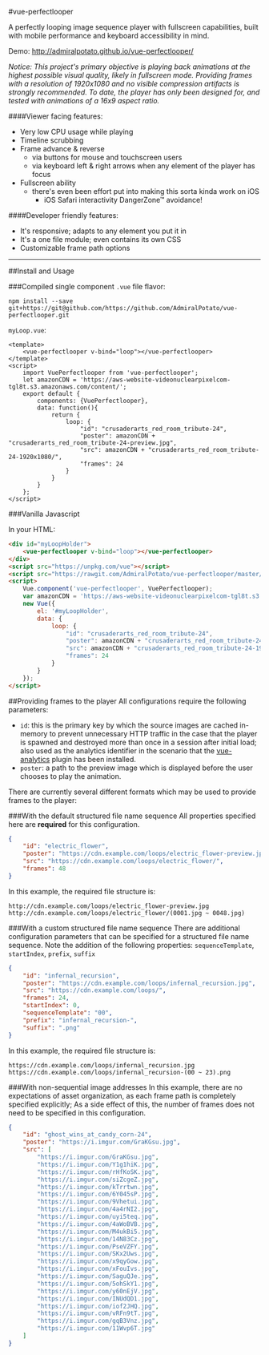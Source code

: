 #vue-perfectlooper

A perfectly looping image sequence player with fullscreen capabilities, built with mobile performance and keyboard accessibility in mind.

Demo: http://admiralpotato.github.io/vue-perfectlooper/

_Notice: This project's primary objective is playing back animations at the highest possible visual quality, likely in fullscreen mode. Providing frames with a resolution of 1920x1080 and no visible compression artifacts is strongly recommended. To date, the player has only been designed for, and tested with animations of a 16x9 aspect ratio._

####Viewer facing features:
- Very low CPU usage while playing
- Timeline scrubbing
- Frame advance & reverse
	- via buttons for mouse and touchscreen users
	- via keyboard left & right arrows when any element of the player has focus
- Fullscreen ability
	- there's even been effort put into making this sorta kinda work on iOS
		- iOS Safari interactivity DangerZone™ avoidance!

####Developer friendly features:
- It's responsive; adapts to any element you put it in
- It's a one file module; even contains its own CSS
- Customizable frame path options

----

##Install and Usage

###Compiled single component `.vue` file flavor:
```
npm install --save git+https://git@github.com/https://github.com/AdmiralPotato/vue-perfectlooper.git
```
`myLoop.vue`:
```vue
<template>
	<vue-perfectlooper v-bind="loop"></vue-perfectlooper>
</template>
<script>
	import VuePerfectlooper from 'vue-perfectlooper';
	let amazonCDN = 'https://aws-website-videonuclearpixelcom-tgl8t.s3.amazonaws.com/content/';
	export default {
		components: {VuePerfectlooper},
		data: function(){
			return {
				loop: {
					"id": "crusaderarts_red_room_tribute-24",
					"poster": amazonCDN + "crusaderarts_red_room_tribute-24-preview.jpg",
					"src": amazonCDN + "crusaderarts_red_room_tribute-24-1920x1080/",
					"frames": 24
				}
			}
		}
	};
</script>
```

###Vanilla Javascript

In your HTML:
```html
<div id="myLoopHolder">
	<vue-perfectlooper v-bind="loop"></vue-perfectlooper>
</div>
<script src="https://unpkg.com/vue"></script>
<script src="https://rawgit.com/AdmiralPotato/vue-perfectlooper/master/dist/vue-perfectlooper.js"></script>
<script>
	Vue.component('vue-perfectlooper', VuePerfectlooper);
	var amazonCDN = 'https://aws-website-videonuclearpixelcom-tgl8t.s3.amazonaws.com/content/';
	new Vue({
		el: '#myLoopHolder',
		data: {
			loop: {
				"id": "crusaderarts_red_room_tribute-24",
				"poster": amazonCDN + "crusaderarts_red_room_tribute-24-preview.jpg",
				"src": amazonCDN + "crusaderarts_red_room_tribute-24-1920x1080/",
				"frames": 24
			}
		}
	});
</script>
```

##Providing frames to the player
All configurations require the following parameters:
- `id`: this is the primary key by which the source images are cached in-memory to prevent unnecessary HTTP traffic in the case that the player is spawned and destroyed more than once in a session after initial load; also used as the analytics identifier in the scenario that the [vue-analytics](https://www.npmjs.com/package/vue-analytics) plugin has been installed.
- `poster`: a path to the preview image which is displayed before the user chooses to play the animation.

There are currently several different formats which may be used to provide frames to the player:

###With the default structured file name sequence
All properties specified here are **required** for this configuration.
```json
{
	"id": "electric_flower",
	"poster": "https://cdn.example.com/loops/electric_flower-preview.jpg",
	"src": "https://cdn.example.com/loops/electric_flower/",
	"frames": 48
}
```
In this example, the required file structure is:
```
http://cdn.example.com/loops/electric_flower-preview.jpg
http://cdn.example.com/loops/electric_flower/(0001.jpg ~ 0048.jpg)
```

###With a custom structured file name sequence
There are additional configuration parameters that can be specified for a structured file name sequence. Note the addition of the following properties: `sequenceTemplate`, `startIndex`, `prefix`, `suffix`
```json
{
	"id": "infernal_recursion",
	"poster": "https://cdn.example.com/loops/infernal_recursion.jpg",
	"src": "https://cdn.example.com/loops/",
	"frames": 24,
	"startIndex": 0,
	"sequenceTemplate": "00",
	"prefix": "infernal_recursion-",
	"suffix": ".png"
}
```
In this example, the required file structure is:
```
https://cdn.example.com/loops/infernal_recursion.jpg
https://cdn.example.com/loops/infernal_recursion-(00 ~ 23).png
```

###With non-sequential image addresses
In this example, there are no expectations of asset organization, as each frame path is completely specified explicitly; As a side effect of this, the number of frames does not need to be specified in this configuration.
```json
{
	"id": "ghost_wins_at_candy_corn-24",
	"poster": "https://i.imgur.com/GraKGsu.jpg",
	"src": [
		"https://i.imgur.com/GraKGsu.jpg",
		"https://i.imgur.com/Y1g1hiK.jpg",
		"https://i.imgur.com/rHfKoSK.jpg",
		"https://i.imgur.com/siZcgeZ.jpg",
		"https://i.imgur.com/kTrrtwn.jpg",
		"https://i.imgur.com/6Y045sP.jpg",
		"https://i.imgur.com/9Vhetui.jpg",
		"https://i.imgur.com/4a4rNI2.jpg",
		"https://i.imgur.com/uyi5teq.jpg",
		"https://i.imgur.com/4aWoBVB.jpg",
		"https://i.imgur.com/M4ukBi5.jpg",
		"https://i.imgur.com/14N83Cz.jpg",
		"https://i.imgur.com/PseVZFY.jpg",
		"https://i.imgur.com/SKx2Uws.jpg",
		"https://i.imgur.com/x9qyGow.jpg",
		"https://i.imgur.com/xFouIvs.jpg",
		"https://i.imgur.com/SaguQJe.jpg",
		"https://i.imgur.com/5ohSkY1.jpg",
		"https://i.imgur.com/y60nEjV.jpg",
		"https://i.imgur.com/INUdQD1.jpg",
		"https://i.imgur.com/iof2JHQ.jpg",
		"https://i.imgur.com/vRFn9tT.jpg",
		"https://i.imgur.com/gqB3Vnz.jpg",
		"https://i.imgur.com/11Wvp6T.jpg"
	]
}
```
